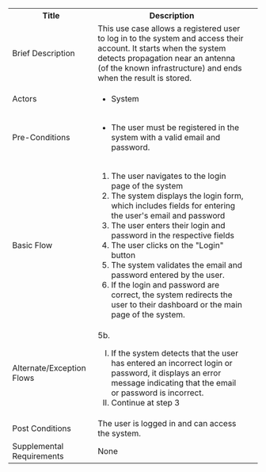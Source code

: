 <table>
  <tr>
    <th> Title </th>
    <th> Description </th>
  </tr>
  <tr>
    <td> Brief Description </td>
    <td>
      This use case allows a registered user to log in to the system and access their account. It starts when the system  detects propagation near an antenna (of the known infrastructure) and ends when the result is stored.
    </td>
  </tr>
  <tr>
    <td> Actors </td>
    <td>
      <ul>
          <li>System</li>
      </ul>
    </td>
  </tr>
  <tr>
    <td> Pre-Conditions </td>
    <td>
      <ul>
          <li>The user must be registered in the system with a valid email and password.</li>
      </ul>
    </td>
  </tr>
  <tr>
    <td> Basic Flow </td>
    <td>
      <ol>
          <li>The user navigates to the login page of the system</li>
          <li>The system displays the login form, which includes fields for entering the user's email and password</li>
          <li>The user enters their login and password in the respective fields</li>
          <li>The user clicks on the "Login" button</li>
          <li>The system validates the email and password entered by the user.</li>
          <li>If the login and password are correct, the system redirects the user to their dashboard or the main page of the system.</li>
      </ol>
    </td>
  </tr>
  <tr>
    <td> Alternate/Exception Flows </td>
    <td>
       5b. <ol type="I">
        <li> If the system detects that the user has entered an incorrect login or password, it displays an error message indicating that the email or password is incorrect.</li>
        <li>Continue at step 3</li>
      </ol>
    </td>
  <tr>
    <td> Post Conditions </td>
    <td>
        The user is logged in and can access the system.
    <td>
  </tr>
  <tr>
    <td>Supplemental Requirements</td>
    <td>None</td>
  </tr>
<table>
